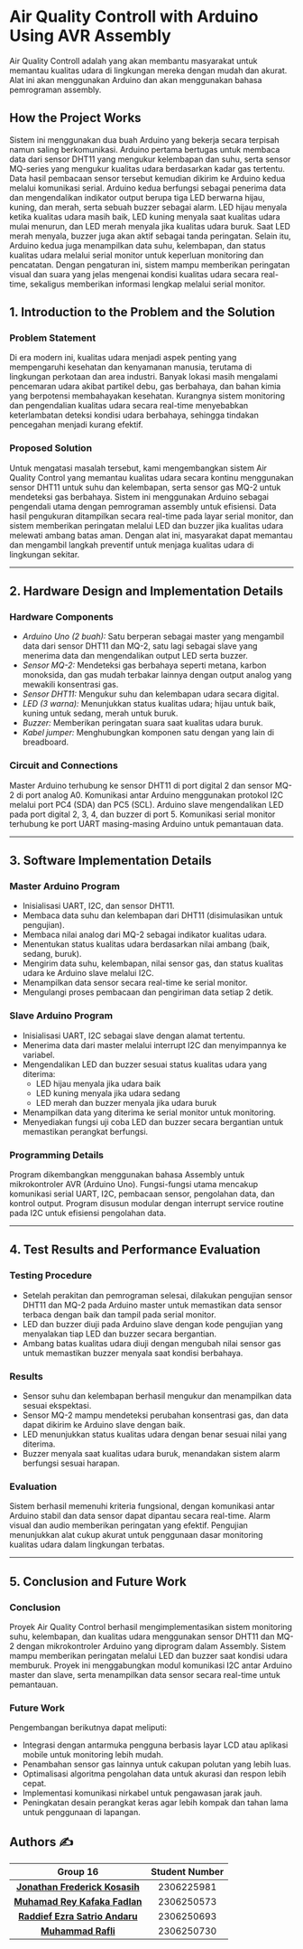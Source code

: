 # Air Quality Controll with Arduino Using AVR Assembly

Air Quality Controll adalah yang akan membantu masyarakat untuk memantau kualitas udara di lingkungan mereka dengan mudah dan akurat. Alat ini akan menggunakan Arduino
dan akan menggunakan bahasa pemrograman assembly.

## How the Project Works
Sistem ini menggunakan dua buah Arduino yang bekerja secara terpisah namun saling berkomunikasi. Arduino pertama bertugas untuk membaca data dari sensor DHT11 yang mengukur kelembapan dan suhu, serta sensor MQ-series yang mengukur kualitas udara berdasarkan kadar gas tertentu. Data hasil pembacaan sensor tersebut kemudian dikirim ke Arduino kedua melalui komunikasi serial. Arduino kedua berfungsi sebagai penerima data dan mengendalikan indikator output berupa tiga LED berwarna hijau, kuning, dan merah, serta sebuah buzzer sebagai alarm. LED hijau menyala ketika kualitas udara masih baik, LED kuning menyala saat kualitas udara mulai menurun, dan LED merah menyala jika kualitas udara buruk. Saat LED merah menyala, buzzer juga akan aktif sebagai tanda peringatan. Selain itu, Arduino kedua juga menampilkan data suhu, kelembapan, dan status kualitas udara melalui serial monitor untuk keperluan monitoring dan pencatatan. Dengan pengaturan ini, sistem mampu memberikan peringatan visual dan suara yang jelas mengenai kondisi kualitas udara secara real-time, sekaligus memberikan informasi lengkap melalui serial monitor.

## 1. Introduction to the Problem and the Solution

### Problem Statement  
Di era modern ini, kualitas udara menjadi aspek penting yang mempengaruhi kesehatan dan kenyamanan manusia, terutama di lingkungan perkotaan dan area industri. Banyak lokasi masih mengalami pencemaran udara akibat partikel debu, gas berbahaya, dan bahan kimia yang berpotensi membahayakan kesehatan. Kurangnya sistem monitoring dan pengendalian kualitas udara secara real-time menyebabkan keterlambatan deteksi kondisi udara berbahaya, sehingga tindakan pencegahan menjadi kurang efektif.

### Proposed Solution  
Untuk mengatasi masalah tersebut, kami mengembangkan sistem Air Quality Control yang memantau kualitas udara secara kontinu menggunakan sensor DHT11 untuk suhu dan kelembapan, serta sensor gas MQ-2 untuk mendeteksi gas berbahaya. Sistem ini menggunakan Arduino sebagai pengendali utama dengan pemrograman assembly untuk efisiensi. Data hasil pengukuran ditampilkan secara real-time pada layar serial monitor, dan sistem memberikan peringatan melalui LED dan buzzer jika kualitas udara melewati ambang batas aman. Dengan alat ini, masyarakat dapat memantau dan mengambil langkah preventif untuk menjaga kualitas udara di lingkungan sekitar.

---

## 2. Hardware Design and Implementation Details

### Hardware Components  
- *Arduino Uno (2 buah):* Satu berperan sebagai master yang mengambil data dari sensor DHT11 dan MQ-2, satu lagi sebagai slave yang menerima data dan mengendalikan output LED serta buzzer.  
- *Sensor MQ-2:* Mendeteksi gas berbahaya seperti metana, karbon monoksida, dan gas mudah terbakar lainnya dengan output analog yang mewakili konsentrasi gas.  
- *Sensor DHT11:* Mengukur suhu dan kelembapan udara secara digital.  
- *LED (3 warna):* Menunjukkan status kualitas udara; hijau untuk baik, kuning untuk sedang, merah untuk buruk.  
- *Buzzer:* Memberikan peringatan suara saat kualitas udara buruk.  
- *Kabel jumper:* Menghubungkan komponen satu dengan yang lain di breadboard.

### Circuit and Connections  
Master Arduino terhubung ke sensor DHT11 di port digital 2 dan sensor MQ-2 di port analog A0. Komunikasi antar Arduino menggunakan protokol I2C melalui port PC4 (SDA) dan PC5 (SCL). Arduino slave mengendalikan LED pada port digital 2, 3, 4, dan buzzer di port 5. Komunikasi serial monitor terhubung ke port UART masing-masing Arduino untuk pemantauan data.

---

## 3. Software Implementation Details

### Master Arduino Program  
- Inisialisasi UART, I2C, dan sensor DHT11.  
- Membaca data suhu dan kelembapan dari DHT11 (disimulasikan untuk pengujian).  
- Membaca nilai analog dari MQ-2 sebagai indikator kualitas udara.  
- Menentukan status kualitas udara berdasarkan nilai ambang (baik, sedang, buruk).  
- Mengirim data suhu, kelembapan, nilai sensor gas, dan status kualitas udara ke Arduino slave melalui I2C.  
- Menampilkan data sensor secara real-time ke serial monitor.  
- Mengulangi proses pembacaan dan pengiriman data setiap 2 detik.

### Slave Arduino Program  
- Inisialisasi UART, I2C sebagai slave dengan alamat tertentu.  
- Menerima data dari master melalui interrupt I2C dan menyimpannya ke variabel.  
- Mengendalikan LED dan buzzer sesuai status kualitas udara yang diterima:  
  - LED hijau menyala jika udara baik  
  - LED kuning menyala jika udara sedang  
  - LED merah dan buzzer menyala jika udara buruk  
- Menampilkan data yang diterima ke serial monitor untuk monitoring.  
- Menyediakan fungsi uji coba LED dan buzzer secara bergantian untuk memastikan perangkat berfungsi.

### Programming Details  
Program dikembangkan menggunakan bahasa Assembly untuk mikrokontroler AVR (Arduino Uno). Fungsi-fungsi utama mencakup komunikasi serial UART, I2C, pembacaan sensor, pengolahan data, dan kontrol output. Program disusun modular dengan interrupt service routine pada I2C untuk efisiensi pengolahan data.

---

## 4. Test Results and Performance Evaluation

### Testing Procedure  
- Setelah perakitan dan pemrograman selesai, dilakukan pengujian sensor DHT11 dan MQ-2 pada Arduino master untuk memastikan data sensor terbaca dengan baik dan tampil pada serial monitor.  
- LED dan buzzer diuji pada Arduino slave dengan kode pengujian yang menyalakan tiap LED dan buzzer secara bergantian.  
- Ambang batas kualitas udara diuji dengan mengubah nilai sensor gas untuk memastikan buzzer menyala saat kondisi berbahaya.

### Results  
- Sensor suhu dan kelembapan berhasil mengukur dan menampilkan data sesuai ekspektasi.  
- Sensor MQ-2 mampu mendeteksi perubahan konsentrasi gas, dan data dapat dikirim ke Arduino slave dengan baik.  
- LED menunjukkan status kualitas udara dengan benar sesuai nilai yang diterima.  
- Buzzer menyala saat kualitas udara buruk, menandakan sistem alarm berfungsi sesuai harapan.

### Evaluation  
Sistem berhasil memenuhi kriteria fungsional, dengan komunikasi antar Arduino stabil dan data sensor dapat dipantau secara real-time. Alarm visual dan audio memberikan peringatan yang efektif. Pengujian menunjukkan alat cukup akurat untuk penggunaan dasar monitoring kualitas udara dalam lingkungan terbatas.

---

## 5. Conclusion and Future Work

### Conclusion  
Proyek Air Quality Control berhasil mengimplementasikan sistem monitoring suhu, kelembapan, dan kualitas udara menggunakan sensor DHT11 dan MQ-2 dengan mikrokontroler Arduino yang diprogram dalam Assembly. Sistem mampu memberikan peringatan melalui LED dan buzzer saat kondisi udara memburuk. Proyek ini menggabungkan modul komunikasi I2C antar Arduino master dan slave, serta menampilkan data sensor secara real-time untuk pemantauan.

### Future Work  
Pengembangan berikutnya dapat meliputi:  
- Integrasi dengan antarmuka pengguna berbasis layar LCD atau aplikasi mobile untuk monitoring lebih mudah.  
- Penambahan sensor gas lainnya untuk cakupan polutan yang lebih luas.  
- Optimalisasi algoritma pengolahan data untuk akurasi dan respon lebih cepat.  
- Implementasi komunikasi nirkabel untuk pengawasan jarak jauh.  
- Peningkatan desain perangkat keras agar lebih kompak dan tahan lama untuk penggunaan di lapangan.
## Authors ✍️

| Group 16  | Student Number |
| :----------------: | :------------: |
| [**Jonathan Frederick Kosasih**](https://github.com/JonathanKosasih18)| 2306225981 |
| [**Muhamad Rey Kafaka Fadlan**](https://github.com/MuhamadReyKF)| 2306250573 |
| [**Raddief Ezra Satrio Andaru**](https://github.com/Raddief)| 2306250693 |
| [**Muhammad Rafli**](https://github.com/MRafli127)| 2306250730 |
